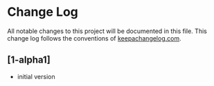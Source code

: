 # Change Log
All notable changes to this project will be documented in this file. This change log follows the conventions of [keepachangelog.com](http://keepachangelog.com/).

## [1-alpha1]
- initial version
